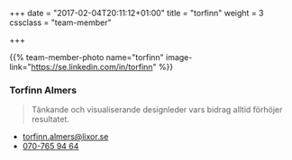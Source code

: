 +++
date = "2017-02-04T20:11:12+01:00"
title = "torfinn"
weight = 3
cssclass = "team-member"

+++

{{% team-member-photo name="torfinn" image-link="https://se.linkedin.com/in/torfinn" %}}
### Torfinn Almers
> Tänkande och visualiserande designleder vars bidrag alltid förhöjer resultatet.

* [torfinn.almers@lixor.se](mailto:torfinn.almers@lixor.se)
* [070-765 94 64](tel:+46707659464)
